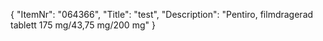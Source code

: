 {
  "ItemNr": "064366",
  "Title": "test",
  "Description": "Pentiro, filmdragerad tablett 175 mg/43,75 mg/200 mg"
}
